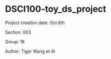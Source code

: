 # DSCI100-toy_ds_project

Project creation date: Oct.6th 

Section: 003

Group: 18

Author: Tiger Wang et Al
